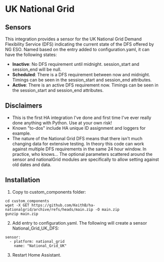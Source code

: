 # UK National Grid

## Sensors
This integration provides a sensor for the UK National Grid Demand Flexibility Service (DFS) indicating the current state of the DFS offered by NG ESO. Named based on the entry added to configuration.yaml, it can have the following states:
  - **Inactive**: No DFS requirement until midnight. session_start and session_end will be null.
  - **Scheduled**: There is a DFS requirement between now and midnight. Timings can be seen in the session_start and session_end attributes.
  - **Active**: There is an active DFS requirement now. Timings can be seen in the session_start and session_end attributes.

## Disclaimers
- This is the first HA integration I've done and first time I've ever really done anything with Python. Use at your own risk!
- Known "to-dos" include HA unique ID assignment and loggers for example.
- The nature of the National Grid DFS means that there isn't much changing data for extensive testing. In theory this code can work against multiple DFS requirements in the same 24 hour window. In practice, who knows... The optional parameters scattered around the sensor and nationalGrid modules are specifically to allow setting against old dates and data.

## Installation
1. Copy to custom_components folder:
```
cd custom_components
wget -X GET https://github.com/KeithB/ha-nationalgrid/archive/refs/heads/main.zip -O main.zip
gunzip main.zip
```

2. Add entry to configuration.yaml. The following will create a sensor National_Grid_UK_DFS:
```
sensor:
  - platform: national_grid
    name: "National_Grid_UK"
```

3. Restart Home Assistant.